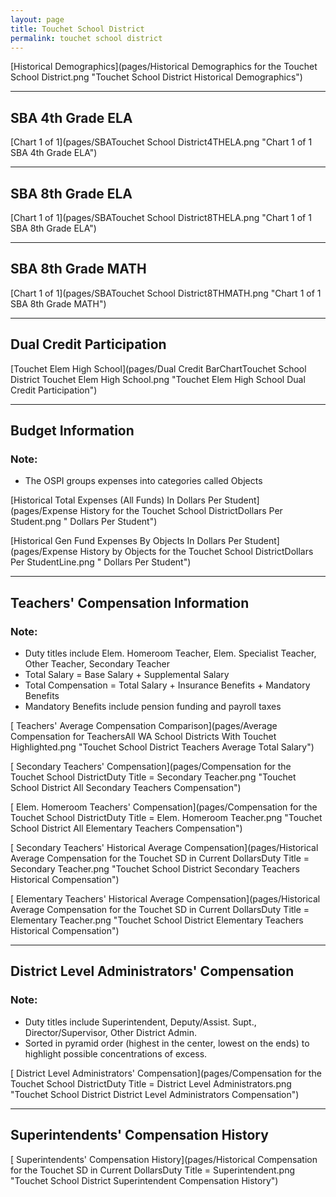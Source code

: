```yaml
---
layout: page
title: Touchet School District
permalink: touchet school district
---
```



[Historical Demographics](pages/Historical Demographics for the Touchet School District.png "Touchet School District Historical Demographics")

___

## SBA 4th Grade ELA

[Chart 1 of 1](pages/SBATouchet School District4THELA.png "Chart 1 of 1 SBA 4th Grade ELA")


___

## SBA 8th Grade ELA

[Chart 1 of 1](pages/SBATouchet School District8THELA.png "Chart 1 of 1 SBA 8th Grade ELA")


___

## SBA 8th Grade MATH

[Chart 1 of 1](pages/SBATouchet School District8THMATH.png "Chart 1 of 1 SBA 8th Grade MATH")


___

## Dual Credit Participation

[Touchet Elem   High School](pages/Dual Credit BarChartTouchet School District Touchet Elem   High School.png "Touchet Elem   High School Dual Credit Participation")


___

## Budget Information
### Note:
- The OSPI groups expenses into categories called Objects

[Historical Total Expenses (All Funds) In Dollars Per Student](pages/Expense History for the Touchet School DistrictDollars Per Student.png " Dollars Per Student")

[Historical Gen Fund Expenses By Objects In Dollars Per Student](pages/Expense History by Objects for the Touchet School DistrictDollars Per StudentLine.png " Dollars Per Student")


___

## Teachers' Compensation Information
### Note:
- Duty titles include Elem. Homeroom Teacher, Elem. Specialist Teacher, Other Teacher, Secondary Teacher
- Total Salary = Base Salary + Supplemental Salary
- Total Compensation = Total Salary + Insurance Benefits + Mandatory Benefits
- Mandatory Benefits include pension funding and payroll taxes

[ Teachers' Average Compensation Comparison](pages/Average Compensation for TeachersAll WA School Districts With Touchet Highlighted.png "Touchet School District Teachers Average Total Salary")

[ Secondary Teachers' Compensation](pages/Compensation for the Touchet School DistrictDuty Title = Secondary Teacher.png "Touchet School District All Secondary Teachers Compensation")

[ Elem. Homeroom Teachers' Compensation](pages/Compensation for the Touchet School DistrictDuty Title = Elem. Homeroom Teacher.png "Touchet School District All Elementary Teachers Compensation")

[ Secondary Teachers' Historical Average Compensation](pages/Historical Average Compensation for the Touchet SD in Current DollarsDuty Title = Secondary Teacher.png "Touchet School District Secondary Teachers Historical Compensation")

[ Elementary Teachers' Historical Average Compensation](pages/Historical Average Compensation for the Touchet SD in Current DollarsDuty Title = Elementary Teacher.png "Touchet School District Elementary Teachers Historical Compensation")


___

## District Level Administrators' Compensation

### Note:
- Duty titles include Superintendent, Deputy/Assist. Supt., Director/Supervisor, Other District Admin.
- Sorted in pyramid order (highest in the center, lowest on the ends) to highlight possible concentrations of excess.

[ District Level Administrators' Compensation](pages/Compensation for the Touchet School DistrictDuty Title = District Level Administrators.png "Touchet School District District Level Administrators Compensation")


___

## Superintendents' Compensation History

[ Superintendents' Compensation History](pages/Historical Compensation for the Touchet SD in Current DollarsDuty Title = Superintendent.png "Touchet School District Superintendent Compensation History")

